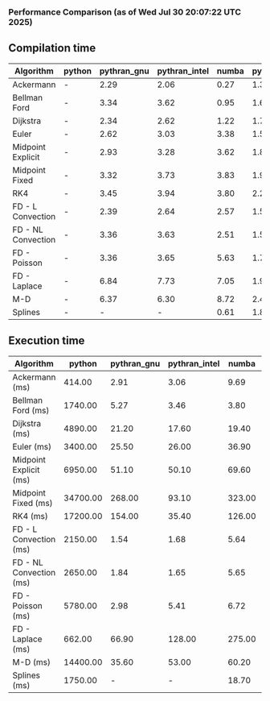 ### Performance Comparison (as of Wed Jul 30 20:07:22 UTC 2025)
## Compilation time
Algorithm                 | python                    | pythran_gnu               | pythran_intel             | numba                     | pyccel_gnu_c              | pyccel_gnu_fortran        | pyccel_intel_c            | pyccel_intel_fortran     
------------------------- | ------------------------- | ------------------------- | ------------------------- | ------------------------- | ------------------------- | ------------------------- | ------------------------- | -------------------------
Ackermann                 | -                         | 2.29                      | 2.06                      | 0.27                      | 1.33                      | 1.39                      | 1.32                      | 1.39                     
Bellman Ford              | -                         | 3.34                      | 3.62                      | 0.95                      | 1.62                      | 1.52                      | 1.57                      | 1.56                     
Dijkstra                  | -                         | 2.34                      | 2.62                      | 1.22                      | 1.76                      | 1.60                      | 1.68                      | 1.70                     
Euler                     | -                         | 2.62                      | 3.03                      | 3.38                      | 1.59                      | 1.51                      | 1.57                      | 1.53                     
Midpoint Explicit         | -                         | 2.93                      | 3.28                      | 3.62                      | 1.80                      | 1.73                      | 1.78                      | 1.74                     
Midpoint Fixed            | -                         | 3.32                      | 3.73                      | 3.83                      | 1.91                      | 1.78                      | 1.84                      | 1.83                     
RK4                       | -                         | 3.45                      | 3.94                      | 3.80                      | 2.24                      | 2.18                      | 2.15                      | 2.18                     
FD - L Convection         | -                         | 2.39                      | 2.64                      | 2.57                      | 1.56                      | 1.48                      | 1.53                      | 1.52                     
FD - NL Convection        | -                         | 3.36                      | 3.63                      | 2.51                      | 1.58                      | 1.46                      | 1.50                      | 1.50                     
FD - Poisson              | -                         | 3.36                      | 3.65                      | 5.63                      | 1.71                      | 1.71                      | 1.62                      | 1.86                     
FD - Laplace              | -                         | 6.84                      | 7.73                      | 7.05                      | 1.96                      | 1.87                      | 1.84                      | 2.02                     
M-D                       | -                         | 6.37                      | 6.30                      | 8.72                      | 2.41                      | 2.52                      | 2.37                      | 2.65                     
Splines                   | -                         | -                         | -                         | 0.61                      | 1.84                      | 1.87                      | 1.81                      | 1.83                     

## Execution time
Algorithm                 | python                    | pythran_gnu               | pythran_intel             | numba                     | pyccel_gnu_c              | pyccel_gnu_fortran        | pyccel_intel_c            | pyccel_intel_fortran     
------------------------- | ------------------------- | ------------------------- | ------------------------- | ------------------------- | ------------------------- | ------------------------- | ------------------------- | -------------------------
Ackermann (ms)            | 414.00                    | 2.91                      | 3.06                      | 9.69                      | 1.23                      | 1.32                      | 4.01                      | 7.29                     
Bellman Ford (ms)         | 1740.00                   | 5.27                      | 3.46                      | 3.80                      | 4.08                      | 3.24                      | 5.19                      | 4.30                     
Dijkstra (ms)             | 4890.00                   | 21.20                     | 17.60                     | 19.40                     | 41.10                     | 19.60                     | 48.80                     | 23.10                    
Euler (ms)                | 3400.00                   | 25.50                     | 26.00                     | 36.90                     | 22.80                     | 11.40                     | 24.30                     | 15.50                    
Midpoint Explicit (ms)    | 6950.00                   | 51.10                     | 50.10                     | 69.60                     | 47.60                     | 18.70                     | 43.60                     | 15.80                    
Midpoint Fixed (ms)       | 34700.00                  | 268.00                    | 93.10                     | 323.00                    | 186.00                    | 73.10                     | 196.00                    | 51.70                    
RK4 (ms)                  | 17200.00                  | 154.00                    | 35.40                     | 126.00                    | 91.60                     | 31.80                     | 94.40                     | 28.70                    
FD - L Convection (ms)    | 2150.00                   | 1.54                      | 1.68                      | 5.64                      | 5.79                      | 1.65                      | 7.52                      | 1.49                     
FD - NL Convection (ms)   | 2650.00                   | 1.84                      | 1.65                      | 5.65                      | 5.07                      | 1.60                      | 8.37                      | 1.38                     
FD - Poisson (ms)         | 5780.00                   | 2.98                      | 5.41                      | 6.72                      | 10.50                     | 2.65                      | 18.80                     | 2.55                     
FD - Laplace (ms)         | 662.00                    | 66.90                     | 128.00                    | 275.00                    | 206.00                    | 60.90                     | 354.00                    | 59.20                    
M-D (ms)                  | 14400.00                  | 35.60                     | 53.00                     | 60.20                     | 106.00                    | 62.30                     | 92.90                     | 89.60                    
Splines (ms)              | 1750.00                   | -                         | -                         | 18.70                     | 13.90                     | 17.70                     | 15.20                     | 27.40                    
